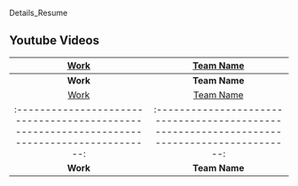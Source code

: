 Details_Resume

## Youtube Videos

   | [Work](https://github.com/sahaj169/envision-temp) | [Team Name](https://github.com/sahaj169/envision-temp) | 
| :------------------------------------------------------------------------------------------: | :------------------------------------------------------------------------------------------: | 
|                    **Work**                    |                        **Team Name**                       |
  | [Work](https://github.com/sahaj169/envision-temp) | [Team Name](https://github.com/sahaj169/envision-temp) | 
| :------------------------------------------------------------------------------------------: | :------------------------------------------------------------------------------------------: | 
|                    **Work**                    |                        **Team Name**                       |
